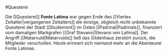 #Questerei

Die [[Questerei]] **Fonte Latima** war gegen Ende des [[Viertes Zeitalter|vergangenen Zeitalters]] die einzige, obgleich recht unbekannte Questerei der Stadt [[Studemont]] im Osten [[Padrinal|Padrinals]], finanziert vom damaligen Markgrafen [[Graf Stevano|Stevano von Latima]]. Der Angriff [[Matarvuld|Matarvulds]] ließ das Gildenhaus zerstört zurück, die Mitglieder verschollen. Heute erinnert sich niemand mehr an die Abenteurer Fonte Latimas.
